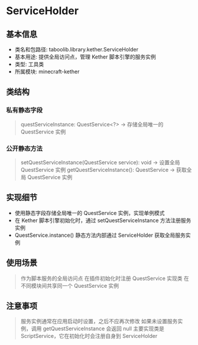 # ServiceHolder

## 基本信息
- 类名和包路径: taboolib.library.kether.ServiceHolder
- 基本用途: 提供全局访问点，管理 Kether 脚本引擎的服务实例
- 类型: 工具类
- 所属模块: minecraft-kether

## 类结构
### 私有静态字段
> questServiceInstance: QuestService<?> -> 存储全局唯一的 QuestService 实例

### 公开静态方法
> setQuestServiceInstance(QuestService<?> service): void -> 设置全局 QuestService 实例
> getQuestServiceInstance(): QuestService<?> -> 获取全局 QuestService 实例

## 实现细节
- 使用静态字段存储全局唯一的 QuestService 实例，实现单例模式
- 在 Kether 脚本引擎初始化时，通过 setQuestServiceInstance 方法注册服务实例
- QuestService.instance() 静态方法内部通过 ServiceHolder 获取全局服务实例

## 使用场景
> 作为脚本服务的全局访问点
> 在插件初始化时注册 QuestService 实现类
> 在不同模块间共享同一个 QuestService 实例

## 注意事项
> 服务实例通常在应用启动时设置，之后不应再次修改
> 如果未设置服务实例，调用 getQuestServiceInstance 会返回 null
> 主要实现类是 ScriptService，它在初始化时会注册自身到 ServiceHolder
